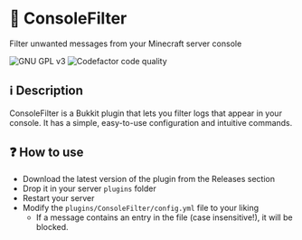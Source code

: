 # 👮 ConsoleFilter
Filter unwanted messages from your Minecraft server console

![GNU GPL v3](https://img.shields.io/github/license/TNT10128/ConsoleFilter?style=for-the-badge)
![Codefactor code quality](https://img.shields.io/codefactor/grade/github/TNT10128/ConsoleFilter?style=for-the-badge)

## ℹ️ Description
ConsoleFilter is a Bukkit plugin that lets you filter logs
that appear in your console. It has a simple, easy-to-use
configuration and intuitive commands.

## ❓ How to use
- Download the latest version of the  plugin from the Releases section
- Drop it in your server `plugins` folder
- Restart your server
- Modify the `plugins/ConsoleFilter/config.yml` file to your liking
  - If a message contains an entry in the file (case insensitive!), it will be blocked.